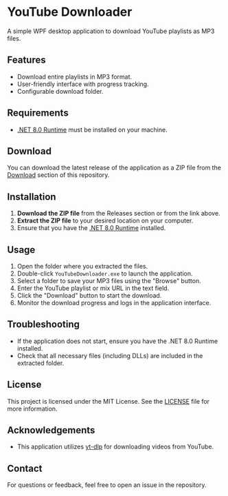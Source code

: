 # YouTube Downloader

A simple WPF desktop application to download YouTube playlists as MP3 files.

## Features

- Download entire playlists in MP3 format.
- User-friendly interface with progress tracking.
- Configurable download folder.

## Requirements

- [.NET 8.0 Runtime](https://dotnet.microsoft.com/download/dotnet/8.0) must be installed on your machine.

## Download

You can download the latest release of the application as a ZIP file from the [Download](https://github.com/gecher/YouTubeDownloader/Playlist%20Downloader.rar) section of this repository.

## Installation

1. **Download the ZIP file** from the Releases section or from the link above.
2. **Extract the ZIP file** to your desired location on your computer.
3. Ensure that you have the [.NET 8.0 Runtime](https://dotnet.microsoft.com/download/dotnet/8.0) installed.

## Usage

1. Open the folder where you extracted the files.
2. Double-click `YouTubeDownloader.exe` to launch the application.
3. Select a folder to save your MP3 files using the "Browse" button.
4. Enter the YouTube playlist or mix URL in the text field.
5. Click the "Download" button to start the download.
6. Monitor the download progress and logs in the application interface.

## Troubleshooting

- If the application does not start, ensure you have the .NET 8.0 Runtime installed.
- Check that all necessary files (including DLLs) are included in the extracted folder.

## License

This project is licensed under the MIT License. See the [LICENSE](LICENSE) file for more information.

## Acknowledgements

- This application utilizes [yt-dlp](https://github.com/yt-dlp/yt-dlp) for downloading videos from YouTube.

## Contact

For questions or feedback, feel free to open an issue in the repository.

